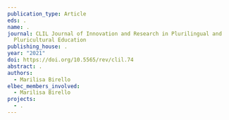 ```yaml
---
publication_type: Article
eds: .
name: .
journal: CLIL Journal of Innovation and Research in Plurilingual and
  Pluricultural Education
publishing_house: .
year: "2021"
doi: https://doi.org/10.5565/rev/clil.74
abstract: .
authors:
  - Marilisa Birello
elbec_members_involved:
  - Marilisa Birello
projects:
  - .
---
```

